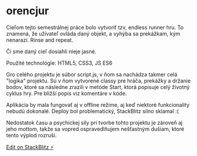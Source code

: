 # orencjur

Cieľom tejto semestrálnej práce bolo vytvoriť tzv, endless runner hru. To znamená, že užívateľ ovláda daný objekt, a vyhýba sa prekážkam, kým nenarazí. Rinse and repeat. 

Či sme daný cieľ dosiahli nieje jasné.

Použité technológie:
HTML5, CSS3, JS ES6

Gro celého projektu je súbor script.js, v ňom sa nachádza takmer celá "logika" projektu. 
Sú v ňom vytvorené classy pre hráča, prekážky a držanie bodov, ktoré sa následne zrazili v metóde Start, ktorá popisuje celý
životný cyklus hry. Pre bližší popis viz komentáre v kóde.

Aplikácia by mala fungovať aj v offline režime, aj keď niektoré funkcionality nebudú dokonalé.
Deploy bol problematický, StackBlitz silno sklamal :(


Nedostatok času a psychickej sily pri tvorbe tohto projektu je zároveň aj jeho mottom, takže sa vopred ospravedlňujem nešťastným dušiam, ktoré tento výplod
rozruši.

[Edit on StackBlitz ⚡️](https://stackblitz.com/edit/orencjur)
